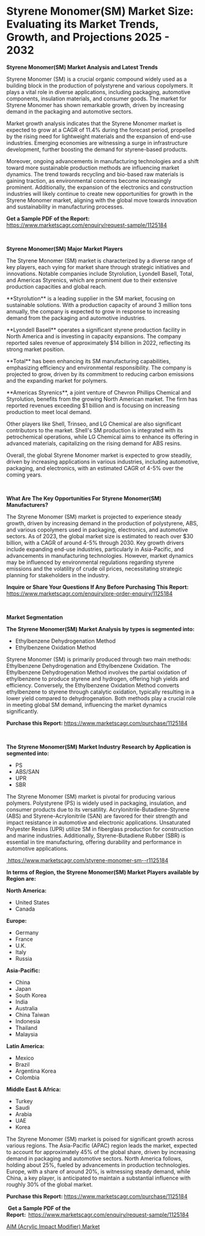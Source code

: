 <p><h1>Styrene Monomer(SM) Market Size: Evaluating its Market Trends, Growth, and Projections 2025 - 2032</h1></p><p><strong>Styrene Monomer(SM) Market Analysis and Latest Trends</strong></p>
<p><p>Styrene Monomer (SM) is a crucial organic compound widely used as a building block in the production of polystyrene and various copolymers. It plays a vital role in diverse applications, including packaging, automotive components, insulation materials, and consumer goods. The market for Styrene Monomer has shown remarkable growth, driven by increasing demand in the packaging and automotive sectors.</p><p>Market growth analysis indicates that the Styrene Monomer market is expected to grow at a CAGR of 11.4% during the forecast period, propelled by the rising need for lightweight materials and the expansion of end-use industries. Emerging economies are witnessing a surge in infrastructure development, further boosting the demand for styrene-based products. </p><p>Moreover, ongoing advancements in manufacturing technologies and a shift toward more sustainable production methods are influencing market dynamics. The trend towards recycling and bio-based raw materials is gaining traction, as environmental concerns become increasingly prominent. Additionally, the expansion of the electronics and construction industries will likely continue to create new opportunities for growth in the Styrene Monomer market, aligning with the global move towards innovation and sustainability in manufacturing processes.</p></p>
<p><strong>Get a Sample PDF of the Report:&nbsp;</strong> <a href="https://www.marketscagr.com/enquiry/request-sample/1125184?utm_campaign=1889&utm_medium=2&utm_source=Github&utm_content=ia&utm_term=01022025&utm_id=styrene-monomersm">https://www.marketscagr.com/enquiry/request-sample/1125184</a></p>
<p>&nbsp;</p>
<p><strong>Styrene Monomer(SM) Major Market Players</strong></p>
<p><p>The Styrene Monomer (SM) market is characterized by a diverse range of key players, each vying for market share through strategic initiatives and innovations. Notable companies include Styrolution, Lyondell Basell, Total, and Americas Styrenics, which are prominent due to their extensive production capacities and global reach.</p><p>**Styrolution** is a leading supplier in the SM market, focusing on sustainable solutions. With a production capacity of around 3 million tons annually, the company is expected to grow in response to increasing demand from the packaging and automotive industries.</p><p>**Lyondell Basell** operates a significant styrene production facility in North America and is investing in capacity expansions. The company reported sales revenue of approximately $14 billion in 2022, reflecting its strong market position.</p><p>**Total** has been enhancing its SM manufacturing capabilities, emphasizing efficiency and environmental responsibility. The company is projected to grow, driven by its commitment to reducing carbon emissions and the expanding market for polymers.</p><p>**Americas Styrenics**, a joint venture of Chevron Phillips Chemical and Styrolution, benefits from the growing North American market. The firm has reported revenues exceeding $1 billion and is focusing on increasing production to meet local demand.</p><p>Other players like Shell, Trinseo, and LG Chemical are also significant contributors to the market. Shell's SM production is integrated with its petrochemical operations, while LG Chemical aims to enhance its offering in advanced materials, capitalizing on the rising demand for ABS resins.</p><p>Overall, the global Styrene Monomer market is expected to grow steadily, driven by increasing applications in various industries, including automotive, packaging, and electronics, with an estimated CAGR of 4-5% over the coming years.</p></p>
<p>&nbsp;</p>
<p><strong>What Are The Key Opportunities For Styrene Monomer(SM) Manufacturers?</strong></p>
<p><p>The Styrene Monomer (SM) market is projected to experience steady growth, driven by increasing demand in the production of polystyrene, ABS, and various copolymers used in packaging, electronics, and automotive sectors. As of 2023, the global market size is estimated to reach over $30 billion, with a CAGR of around 4-5% through 2030. Key growth drivers include expanding end-use industries, particularly in Asia-Pacific, and advancements in manufacturing technologies. However, market dynamics may be influenced by environmental regulations regarding styrene emissions and the volatility of crude oil prices, necessitating strategic planning for stakeholders in the industry.</p></p>
<p><strong>Inquire or Share Your Questions If Any Before Purchasing This Report:</strong> <a href="https://www.marketscagr.com/enquiry/pre-order-enquiry/1125184?utm_campaign=1889&utm_medium=2&utm_source=Github&utm_content=ia&utm_term=01022025&utm_id=styrene-monomersm">https://www.marketscagr.com/enquiry/pre-order-enquiry/1125184</a></p>
<p>&nbsp;</p>
<p><strong>Market Segmentation</strong></p>
<p><strong>The Styrene Monomer(SM) Market Analysis by types is segmented into:</strong></p>
<p><ul><li>Ethylbenzene Dehydrogenation Method</li><li>Ethylbenzene Oxidation Method</li></ul></p>
<p><p>Styrene Monomer (SM) is primarily produced through two main methods: Ethylbenzene Dehydrogenation and Ethylbenzene Oxidation. The Ethylbenzene Dehydrogenation Method involves the partial oxidation of ethylbenzene to produce styrene and hydrogen, offering high yields and efficiency. Conversely, the Ethylbenzene Oxidation Method converts ethylbenzene to styrene through catalytic oxidation, typically resulting in a lower yield compared to dehydrogenation. Both methods play a crucial role in meeting global SM demand, influencing the market dynamics significantly.</p></p>
<p><strong>Purchase this Report:&nbsp;</strong><a href="https://www.marketscagr.com/purchase/1125184?utm_campaign=1889&utm_medium=2&utm_source=Github&utm_content=ia&utm_term=01022025&utm_id=styrene-monomersm">https://www.marketscagr.com/purchase/1125184</a></p>
<p>&nbsp;</p>
<p><strong>The Styrene Monomer(SM) Market Industry Research by Application is segmented into:</strong></p>
<p><ul><li>PS</li><li>ABS/SAN</li><li>UPR</li><li>SBR</li></ul></p>
<p><p>The Styrene Monomer (SM) market is pivotal for producing various polymers. Polystyrene (PS) is widely used in packaging, insulation, and consumer products due to its versatility. Acrylonitrile-Butadiene-Styrene (ABS) and Styrene-Acrylonitrile (SAN) are favored for their strength and impact resistance in automotive and electronic applications. Unsaturated Polyester Resins (UPR) utilize SM in fiberglass production for construction and marine industries. Additionally, Styrene-Butadiene Rubber (SBR) is essential in tire manufacturing, offering durability and performance in automotive applications.</p></p>
<p><a href="https://www.marketscagr.com/styrene-monomer-sm--r1125184?utm_campaign=1889&utm_medium=2&utm_source=Github&utm_content=ia&utm_term=01022025&utm_id=styrene-monomersm">&nbsp;https://www.marketscagr.com/styrene-monomer-sm--r1125184</a></p>
<p><strong>In terms of Region, the Styrene Monomer(SM) Market Players available by Region are:</strong></p>
<p>
    <p> <strong> North America: </strong>
        <ul>
            <li>United States</li>
            <li>Canada</li>
        </ul>
        </p> 
    <p> <strong> Europe: </strong>
        <ul>
            <li>Germany</li>
            <li>France</li>
            <li>U.K.</li>
            <li>Italy</li>
            <li>Russia</li>
        </ul>
        </p> 
    <p> <strong> Asia-Pacific: </strong>
        <ul>
            <li>China</li>
            <li>Japan</li>
            <li>South Korea</li>
            <li>India</li>
            <li>Australia</li>
            <li>China Taiwan</li>
            <li>Indonesia</li>
            <li>Thailand</li>
            <li>Malaysia</li>
        </ul>
        </p> 
    <p> <strong> Latin America: </strong>
        <ul>
            <li>Mexico</li>
            <li>Brazil</li>
            <li>Argentina Korea</li>
            <li>Colombia</li>
        </ul>
        </p> 
    <p> <strong> Middle East & Africa: </strong>
        <ul>
            <li>Turkey</li>
            <li>Saudi</li>
            <li>Arabia</li>
            <li>UAE</li>
            <li>Korea</li>
        </ul>
    </p>
    </p>
<p><p>The Styrene Monomer (SM) market is poised for significant growth across various regions. The Asia-Pacific (APAC) region leads the market, expected to account for approximately 45% of the global share, driven by increasing demand in packaging and automotive sectors. North America follows, holding about 25%, fueled by advancements in production technologies. Europe, with a share of around 20%, is witnessing steady demand, while China, a key player, is anticipated to maintain a substantial influence with roughly 30% of the global market.</p></p>
<p><strong>Purchase this Report: </strong><a href="https://www.marketscagr.com/purchase/1125184?utm_campaign=1889&utm_medium=2&utm_source=Github&utm_content=ia&utm_term=01022025&utm_id=styrene-monomersm">https://www.marketscagr.com/purchase/1125184</a></p>
<p>&nbsp;<strong>Get a Sample PDF of the Report:&nbsp;&nbsp;</strong><a href="https://www.marketscagr.com/enquiry/request-sample/1125184?utm_campaign=1889&utm_medium=2&utm_source=Github&utm_content=ia&utm_term=01022025&utm_id=styrene-monomersm">https://www.marketscagr.com/enquiry/request-sample/1125184</a></p>
<p><strong></strong></p>
<p><p><a href="https://github.com/globismark/Market-Research-Report-List-6/blob/main/aim-acrylic-impact-modifier-market.md?utm_campaign=1889&utm_medium=2&utm_source=Github&utm_content=ia&utm_term=01022025&utm_id=styrene-monomersm">AIM (Acrylic Impact Modifier) Market</a></p></p>